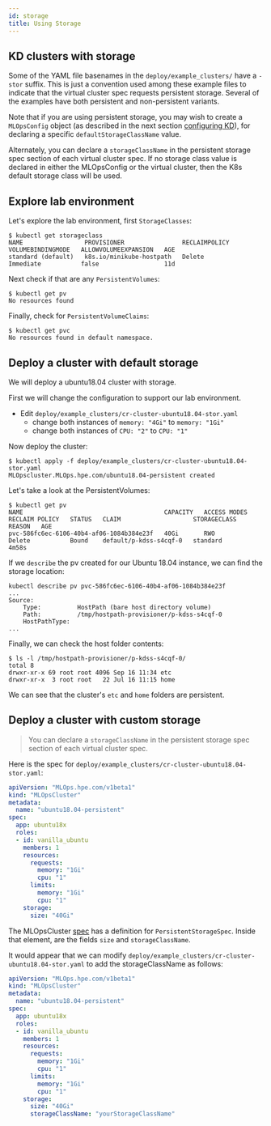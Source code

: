 ```yaml
---
id: storage 
title: Using Storage
---
```


## KD clusters with storage

Some of the YAML file basenames in the `deploy/example_clusters/` have a `-stor` suffix. This is just a convention used among these example files to indicate that the virtual cluster spec requests persistent storage. Several of the examples have both persistent and non-persistent variants.

Note that if you are using persistent storage, you may wish to create a `MLOpsConfig` object (as described in the next section [configuring KD](configuring)), for declaring a specific `defaultStorageClassName` value.

Alternately, you can declare a `storageClassName` in the persistent storage spec section of each virtual cluster spec. If no storage class value is declared in either the MLOpsConfig or the virtual cluster, then the K8s default storage class will be used.


## Explore lab environment

Let's explore the lab environment, first `StorageClasses`:

```
$ kubectl get storageclass
NAME                 PROVISIONER                RECLAIMPOLICY   VOLUMEBINDINGMODE   ALLOWVOLUMEEXPANSION   AGE
standard (default)   k8s.io/minikube-hostpath   Delete          Immediate           false                  11d
```

Next check if that are any `PersistentVolumes`:

```
$ kubectl get pv
No resources found
```

Finally, check for `PersistentVolumeClaims`:

```
$ kubectl get pvc
No resources found in default namespace.
```

## Deploy a cluster with default storage

We will deploy a ubuntu18.04 cluster with storage.

First we will change the configuration to support our lab environment.

- Edit `deploy/example_clusters/cr-cluster-ubuntu18.04-stor.yaml` 
  - change both instances of `memory: "4Gi"` to `memory: "1Gi"` 
  - change both instances of `CPU: "2"` to `CPU: "1"`

Now deploy the cluster:

```
$ kubectl apply -f deploy/example_clusters/cr-cluster-ubuntu18.04-stor.yaml
MLOpscluster.MLOps.hpe.com/ubuntu18.04-persistent created
```

Let's take a look at the PersistentVolumes:

```
$ kubectl get pv
NAME                                       CAPACITY   ACCESS MODES   RECLAIM POLICY   STATUS   CLAIM                    STORAGECLASS   REASON   AGE
pvc-586fc6ec-6106-40b4-af06-1084b384e23f   40Gi       RWO            Delete           Bound    default/p-kdss-s4cqf-0   standard                4m58s
```

If we `describe` the pv created for our Ubuntu 18.04 instance, we can find the storage location:

```
kubectl describe pv pvc-586fc6ec-6106-40b4-af06-1084b384e23f
...
Source:
    Type:          HostPath (bare host directory volume)
    Path:          /tmp/hostpath-provisioner/p-kdss-s4cqf-0
    HostPathType:  
...
```

Finally, we can check the host folder contents:

```
$ ls -l /tmp/hostpath-provisioner/p-kdss-s4cqf-0/
total 8
drwxr-xr-x 69 root root 4096 Sep 16 11:34 etc
drwxr-xr-x  3 root root   22 Jul 16 11:15 home
```

We can see that the cluster's `etc` and `home` folders are persistent.

## Deploy a cluster with custom storage

> You can declare a `storageClassName` in the persistent storage spec section of each virtual cluster spec. 

Here is the spec for `deploy/example_clusters/cr-cluster-ubuntu18.04-stor.yaml`:

```yaml
apiVersion: "MLOps.hpe.com/v1beta1"
kind: "MLOpsCluster"
metadata:
  name: "ubuntu18.04-persistent"
spec:
  app: ubuntu18x
  roles:
  - id: vanilla_ubuntu
    members: 1
    resources:
      requests:
        memory: "1Gi"
        cpu: "1"
      limits:
        memory: "1Gi"
        cpu: "1"
    storage:
      size: "40Gi"
```

The MLOpsCluster [spec](https://github.com/bluek8s/MLOps/wiki/MLOpsCluster-Definition) has a definition for `PersistentStorageSpec`.  Inside that element, are the fields `size` and `storageClassName`.  

It would appear that we can modify  `deploy/example_clusters/cr-cluster-ubuntu18.04-stor.yaml` to add the storageClassName as follows:

```yaml
apiVersion: "MLOps.hpe.com/v1beta1"
kind: "MLOpsCluster"
metadata:
  name: "ubuntu18.04-persistent"
spec:
  app: ubuntu18x
  roles:
  - id: vanilla_ubuntu
    members: 1
    resources:
      requests:
        memory: "1Gi"
        cpu: "1"
      limits:
        memory: "1Gi"
        cpu: "1"
    storage:
      size: "40Gi"
      storageClassName: "yourStorageClassName"
```





